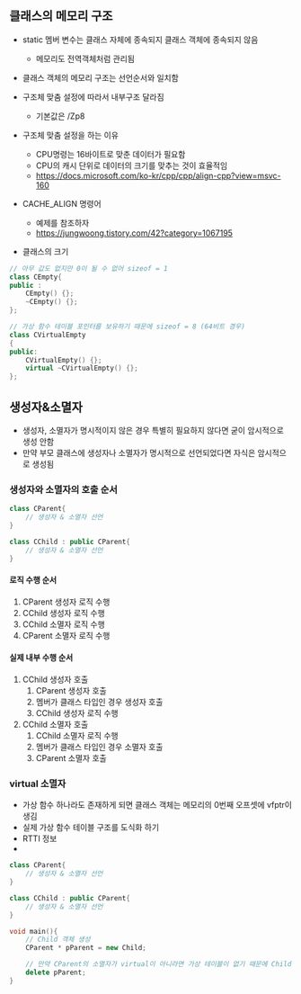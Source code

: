 ## 클래스의 메모리 구조
* static 멤버 변수는 클래스 자체에 종속되지 클래스 객체에 종속되지 않음
  * 메모리도 전역객체처럼 관리됨 
* 클래스 객체의 메모리 구조는 선언순서와 일치함
* 구조체 맞춤 설정에 따라서 내부구조 달라짐
  * 기본값은 /Zp8
* 구조체 맞춤 설정을 하는 이유
  * CPU명령는 16바이트로 맞춘 데이터가 필요함
  * CPU의 캐시 단위로 데이터의 크기를 맞추는 것이 효율적임 
  * https://docs.microsoft.com/ko-kr/cpp/cpp/align-cpp?view=msvc-160
  
* CACHE_ALIGN 명령어
  * 예제를 참조하자
  * https://jungwoong.tistory.com/42?category=1067195 

* 클래스의 크기 
```c++ 
// 아무 값도 없지만 0이 될 수 없어 sizeof = 1
class CEmpty{
public :
    CEmpty() {};
    ~CEmpty() {};
};

// 가상 함수 테이블 포인터를 보유하기 때문에 sizeof = 8 (64비트 경우)
class CVirtualEmpty
{
public:
    CVirtualEmpty() {};
    virtual ~CVirtualEmpty() {};
};
```

## 생성자&소멸자
* 생성자, 소멸자가 명시적이지 않은 경우 특별히 필요하지 않다면 굳이 암시적으로 생성 안함
* 만약 부모 클래스에 생성자나 소멸자가 명시적으로 선언되었다면 자식은 암시적으로 생성됨

### 생성자와 소멸자의 호출 순서
```c++
class CParent{
    // 생성자 & 소멸자 선언
}

class CChild : public CParent{
    // 생성자 & 소멸자 선언
}
```

#### 로직 수행 순서
1. CParent 생성자 로직 수행
2. CChild 생성자 로직 수행
3. CChild 소멸자 로직 수행
4. CParent 소멸자 로직 수행

#### 실제 내부 수행 순서
1. CChild 생성자 호출
   1. CParent 생성자 호출
   2. 멤버가 클래스 타입인 경우 생성자 호출
   3. CChild 생성자 로직 수행
2. CChild 소멸자 호출
   1. CChild 소멸자 로직 수행
   2. 멤버가 클래스 타입인 경우 소멸자 호출
   3. CParent 소멸자 호출

### virtual 소멸자 
* 가상 함수 하나라도 존재하게 되면 클래스 객체는 메모리의 0번째 오프셋에 vfptr이 생김
* 실제 가상 함수 테이블 구조를 도식화 하기 
* RTTI 정보
* 
```c++
class CParent{
    // 생성자 & 소멸자 선언
}

class CChild : public CParent{
    // 생성자 & 소멸자 선언
}

void main(){
    // Child 객체 생성 
    CParent * pParent = new Child;

    // 만약 CParent의 소멸자가 virtual이 아니라면 가상 테이블이 없기 때문에 Child 소멸자 호출되지 않음 
    delete pParent;
}
```